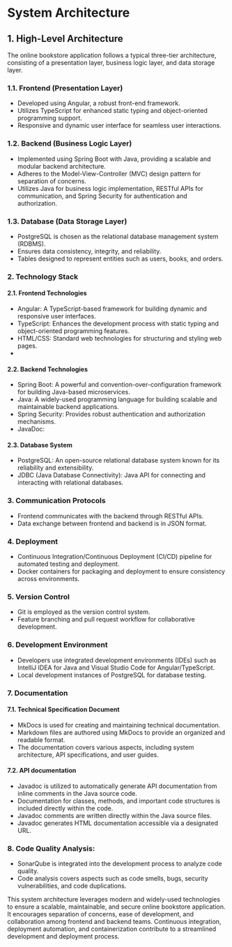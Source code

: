 # System Architecture

## 1. High-Level Architecture

The online bookstore application follows a typical three-tier architecture, consisting of a presentation layer, business logic layer, and data storage layer.

### 1.1. Frontend (Presentation Layer)

- Developed using Angular, a robust front-end framework.
- Utilizes TypeScript for enhanced static typing and object-oriented programming support.
- Responsive and dynamic user interface for seamless user interactions.

### 1.2. Backend (Business Logic Layer)

- Implemented using Spring Boot with Java, providing a scalable and modular backend architecture.
- Adheres to the Model-View-Controller (MVC) design pattern for separation of concerns.
- Utilizes Java for business logic implementation, RESTful APIs for communication, and Spring Security for authentication and authorization.

### 1.3. Database (Data Storage Layer)

- PostgreSQL is chosen as the relational database management system (RDBMS).
- Ensures data consistency, integrity, and reliability.
- Tables designed to represent entities such as users, books, and orders.

### 2. Technology Stack

#### 2.1. Frontend Technologies

- Angular: A TypeScript-based framework for building dynamic and responsive user interfaces.
- TypeScript: Enhances the development process with static typing and object-oriented programming features.
- HTML/CSS: Standard web technologies for structuring and styling web pages.
-

#### 2.2. Backend Technologies

- Spring Boot: A powerful and convention-over-configuration framework for building Java-based microservices.
- Java: A widely-used programming language for building scalable and maintainable backend applications.
- Spring Security: Provides robust authentication and authorization mechanisms.
- JavaDoc:

#### 2.3. Database System

- PostgreSQL: An open-source relational database system known for its reliability and extensibility.
- JDBC (Java Database Connectivity): Java API for connecting and interacting with relational databases.

### 3. Communication Protocols

- Frontend communicates with the backend through RESTful APIs.
- Data exchange between frontend and backend is in JSON format.

### 4. Deployment

- Continuous Integration/Continuous Deployment (CI/CD) pipeline for automated testing and deployment.
- Docker containers for packaging and deployment to ensure consistency across environments.

### 5. Version Control

- Git is employed as the version control system.
- Feature branching and pull request workflow for collaborative development.

### 6. Development Environment

- Developers use integrated development environments (IDEs) such as IntelliJ IDEA for Java and Visual Studio Code for Angular/TypeScript.
- Local development instances of PostgreSQL for database testing.

### 7. Documentation

#### 7.1. Technical Specification Document

- MkDocs is used for creating and maintaining technical documentation.
- Markdown files are authored using MkDocs to provide an organized and readable format.
- The documentation covers various aspects, including system architecture, API specifications, and user guides.

#### 7.2. API documentation

- Javadoc is utilized to automatically generate API documentation from inline comments in the Java source code.
- Documentation for classes, methods, and important code structures is included directly within the code.
- Javadoc comments are written directly within the Java source files.
- Javadoc generates HTML documentation accessible via a designated URL.

### 8. Code Quality Analysis:

- SonarQube is integrated into the development process to analyze code quality.
- Code analysis covers aspects such as code smells, bugs, security vulnerabilities, and code duplications.

This system architecture leverages modern and widely-used technologies to ensure a scalable, maintainable, and secure online bookstore application. It encourages separation of concerns, ease of development, and collaboration among frontend and backend teams. Continuous integration, deployment automation, and containerization contribute to a streamlined development and deployment process.
